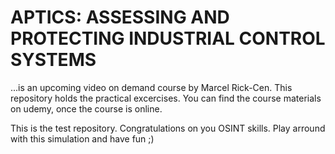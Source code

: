 # APTICS: ASSESSING AND PROTECTING INDUSTRIAL CONTROL SYSTEMS
 
...is an upcoming video on demand course by Marcel Rick-Cen.
This repository holds the practical excercises. You can find the course materials on udemy, once the course is online.

This is the test repository. Congratulations on you OSINT skills. Play arround with this simulation and have fun ;)
